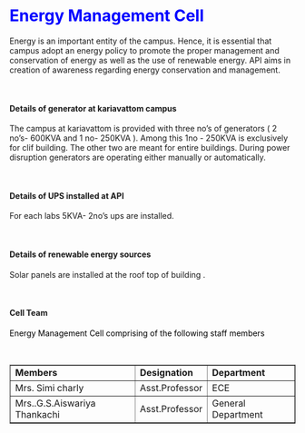 <h1><font color="blue">Energy Management Cell </font></h1>
<p>Energy is an important entity of the campus. Hence, it is essential that campus adopt an energy policy to promote the proper management and conservation of energy as well as the use of renewable energy. API aims in creation of awareness regarding energy conservation and management.  </p>
<br/><h4>Details of generator at kariavattom campus</h4>
<p>The campus at kariavattom is provided with three no’s of generators ( 2 no’s- 600KVA and 1 no- 250KVA ). Among this 1no - 250KVA is exclusively for clif building. The other two are meant for entire buildings. During power disruption generators are operating either manually or automatically. </p>
<br/><h4>Details of UPS installed at API</h4>
<p>For each labs 5KVA- 2no’s ups are installed. </p>
<br/><h4>Details of renewable energy sources</h4>
<p>Solar panels are installed at the roof top of building . </p>
<br/><h4>Cell Team </h4>
<p><font color="black">Energy Management Cell comprising of the following staff members</font></p><br/>
<table border="1" cellpadding="8"><font>
<tr><td><strong> Members</strong></td><td><strong>Designation</strong></td><td><strong>Department</strong></td></tr>
<tr><td>Mrs. Simi charly</td><td>Asst.Professor</td><td>ECE</td></tr>
<tr><td>Mrs..G.S.Aiswariya Thankachi</td><td>Asst.Professor</td><td>General Department</td></tr>
</font></table>
</div>
